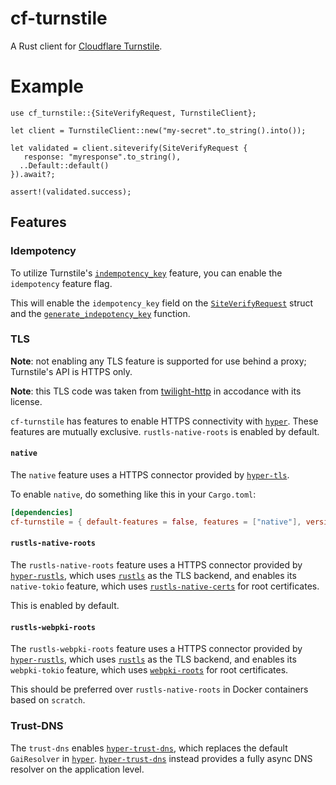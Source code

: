 # cf-turnstile

A Rust client for [Cloudflare Turnstile].


# Example
```rust,no_run
use cf_turnstile::{SiteVerifyRequest, TurnstileClient};

let client = TurnstileClient::new("my-secret".to_string().into());

let validated = client.siteverify(SiteVerifyRequest {
   response: "myresponse".to_string(),
  ..Default::default()
}).await?;

assert!(validated.success);
```

## Features

### Idempotency

To utilize Turnstile's [`indempotency_key`](https://developers.cloudflare.com/turnstile/get-started/server-side-validation/#:~:text=A%20response%20may,for%20that%20response.) feature, you can enable the `idempotency` feature flag.  

This will enable the `idempotency_key` field on the [`SiteVerifyRequest`](struct.SiteVerifyRequest.html) struct and the [`generate_indepotency_key`](fn.generate_indepotency_key.html) function.

### TLS

**Note**: not enabling any TLS feature is supported for use behind a proxy;
Turnstile's API is HTTPS only.

**Note**: this TLS code was taken from [twilight-http](https://github.com/twilight-rs/twilight/tree/main/twilight-http) in accodance with its license.

`cf-turnstile` has features to enable HTTPS connectivity with [`hyper`]. These
features are mutually exclusive. `rustls-native-roots` is enabled by default.

#### `native`

The `native` feature uses a HTTPS connector provided by [`hyper-tls`].

To enable `native`, do something like this in your `Cargo.toml`:

```toml
[dependencies]
cf-turnstile = { default-features = false, features = ["native"], version = "0.1" }
```

#### `rustls-native-roots`

The `rustls-native-roots` feature uses a HTTPS connector provided by [`hyper-rustls`], which uses
[`rustls`] as the TLS backend, and enables its `native-tokio` feature, which uses [`rustls-native-certs`]
for root certificates.

This is enabled by default.

#### `rustls-webpki-roots`

The `rustls-webpki-roots` feature uses a HTTPS connector provided by [`hyper-rustls`], which uses
[`rustls`] as the TLS backend, and enables its `webpki-tokio` feature, which uses [`webpki-roots`]
for root certificates.

This should be preferred over `rustls-native-roots` in Docker containers based on `scratch`.

### Trust-DNS

The `trust-dns` enables [`hyper-trust-dns`], which replaces the default
`GaiResolver` in [`hyper`]. [`hyper-trust-dns`] instead provides a fully
async DNS resolver on the application level.

[Cloudflare Turnstile]: https://developers.cloudflare.com/turnstile/
[`hyper`]: https://crates.io/crates/hyper
[`hyper-rustls`]: https://crates.io/crates/hyper-rustls
[`hyper-tls`]: https://crates.io/crates/hyper-tls
[`rustls`]: https://crates.io/crates/rustls
[`rustls-native-certs`]: https://crates.io/crates/rustls-native-certs
[`hyper-trust-dns`]: https://crates.io/crates/hyper-trust-dns
[`webpki-roots`]: https://crates.io/crates/webpki-roots
